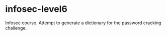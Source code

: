 # infosec-level6
Infosec course. Attempt to generate a dictionary for the password cracking challenge.